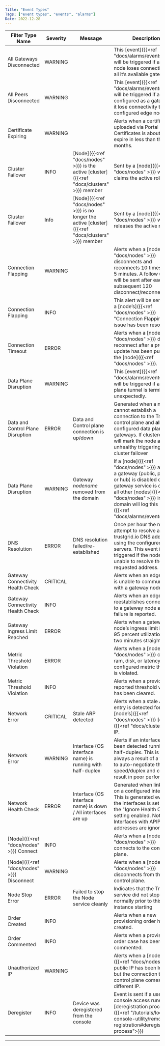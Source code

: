 ```yaml
---
Title: "Event Types"
Tags: ["event types", "events", "alarms"]
Date: 2022-12-28
---
```


| Filter Type Name                           | Severity | Message                                                                                              | Description                                                                                                                                                                                                                                        |
| ------------------------------------------ | -------- | ---------------------------------------------------------------------------------------------------- | -------------------------------------------------------------------------------------------------------------------------------------------------------------------------------------------------------------------------------------------------- |
| All Gateways Disconnected                  | WARNING  |                                                                                                      | This [event]({{<ref "docs/alarms/events" >}}) will be triggered if an edge node loses connectivity to all it’s available gateways.                                                                                                                |
| All Peers Disconnected                     | WARNING  |                                                                                                      | This [event]({{<ref "docs/alarms/events" >}}) will be triggered if a node is configured as a gateway an it lose connectivity to all it’s configured edge nodes.                                                                                   |
| Certificate Expiring                       | WARNING  |                                                                                                      | Alerts when a certificate uploaded via Portal → Certificates is about to expire in less than three months.                                                                                                                                         |
| Cluster Failover                           | INFO     | [Node]({{<ref "docs/nodes" >}}) is the active [cluster]({{<ref "docs/clusters" >}}) member           | Sent by a [node]({{<ref "docs/nodes" >}}) when it claims the active role.                                                                                                                                                                          |
| Cluster Failover                           | Info     | [Node]({{<ref "docs/nodes" >}}) is no longer the active [cluster]({{<ref "docs/clusters" >}}) member | Sent by a [node]({{<ref "docs/nodes" >}}) when it releases the active role.                                                                                                                                                                        |
| Connection Flapping                        | WARNING  |                                                                                                      | Alerts when a [node]({{<ref "docs/nodes" >}}) disconnects and reconnects 10 times within 5 minutes. A follow up alert will be sent after each subsequent 120 disconnect/reconnects.                                                                |
| Connection Flapping                        | INFO     |                                                                                                      | This alert will be sent when a [node’s]({{<ref "docs/nodes" >}}) "Connection Flapping" issue has been resolved.                                                                                                                                    |
| Connection Timeout                         | ERROR    |                                                                                                      | Alerts when a [node]({{<ref "docs/nodes" >}}) does not reconnect after a profile update has been pushed to the [node]({{<ref "docs/nodes" >}}).                                                                                                    |
| Data Plane Disruption                      | WARNING  |                                                                                                      | This [event]({{<ref "docs/alarms/events" >}}) will be triggered if a data plane tunnel is terminated unexpectedly.                                                                                                                                |
|Data and Control Plane Disruption| ERROR |  Data and Control plane connection is up/down | Generated when a node cannot establish a connection to the Trustgrid control plane and **all** its configured data plane gateways. If clustered this will mark the node as unhealthy triggering a cluster failover| 
| Data Plane Disruption                      | WARNING  | Gateway _nodename_ removed from the domain                                                           | If a [node]({{<ref "docs/nodes" >}}) acting as a gateway (public, private or hub) is disabled or the gateway service is disabled all other [nodes]({{<ref "docs/nodes" >}}) in the domain will log this [event]({{<ref "docs/alarms/events" >}}). |
| DNS Resolution | ERROR | DNS resolution failed/re-established | Once per hour the node will attempt to resolve a trustgrid.io DNS address using the configured DNS servers. This event is triggered if the node is unable to resolve the requested address. 
| Gateway Connectivity Health Check          | CRITICAL |                                                                                                      | Alerts when an edge node is unable to communicate with a gateway node.                                                                                                                                                                             |
| Gateway Connectivity Health Check          | INFO     |                                                                                                      | Alerts when an edge node reestablishes connectivity to a gateway node after a failure is reported.                                                                                                                                                 |
| Gateway Ingress Limit Reached              | ERROR    |                                                                                                      | Alerts when a gateway node’s ingress limit is above 95 percent utilization for two minutes straight.                                                                                                                                               |
| Metric Threshold Violation                 | ERROR    |                                                                                                      | Alerts when a [node]({{<ref "docs/nodes" >}}) cpu, ram, disk, or latency configured metric threshold is violated.                                                                                                                                  |
| Metric Threshold Violation                 | INFO     |                                                                                                      | Alerts when a previously reported threshold violation has been cleared.                                                                                                                                                                            |
| Network Error                              | CRITICAL | Stale ARP detected                                                                                   | Alerts when a stale ARP entry is detected for a [node’s]({{<ref "docs/nodes" >}}) [cluster]({{<ref "docs/clusters" >}}) IP.                                                                                                                        |
| Network Error                              | WARNING  | Interface {OS interface name} is running with half-duplex                                            | Alerts if an interface has been detected running at half-duplex. This is almost always a result of a failure to auto-negotiate the speed/duplex and can result in poor performance.                                                                |
| Network Health Check | ERROR | Interface {OS interface name} is down / All interfaces are up | Generated when link is lost on a configured interface. This is generated even if the interfaces is set with the "Ignore Health Check" setting enabled. Note: Interfaces with APIPA addresses are ignored. |
| [Node]({{<ref "docs/nodes" >}}) Connect    | INFO     |                                                                                                      | Alerts when a [node]({{<ref "docs/nodes" >}}) connects to the control plane.                                                                                                                                                                       |
| [Node]({{<ref "docs/nodes" >}}) Disconnect | WARNING  |                                                                                                      | Alerts when a [node]({{<ref "docs/nodes" >}}) disconnects from the control plane.                                                                                                                                                                  |
| Node Stop Error | ERROR | Failed to stop the Node service cleanly | Indicates that the Trustgrid service did not stop normally prior to this instance starting|
| Order Created                              | INFO     |                                                                                                      | Alerts when a new provisioning order has been created.                                                                                                                                                                                             |
| Order Commented                            | INFO     |                                                                                                      | Alerts when a provisioning order case has been commented.                                                                                                                                                                                          |
| Unauthorized IP                            | WARNING  |                                                                                                      | Alerts when a [node's]({{<ref "docs/nodes" >}}) public IP has been locked but the connection to the control plane comes from a different IP.                                                                                                       |
| Deregister | INFO | Device was deregistered from the console | Event is sent if a user with console access runs the [deregistration process]({{<ref "/tutorials/local-console-utility/remote-registration#deregistration-process">}}) | 
---
